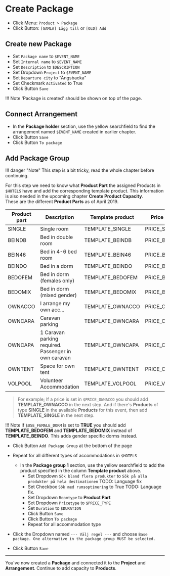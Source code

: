 # Create Package

* Click Menu: `Product > Package`
* Click Button: `[GAMLA] Lägg till` or `[OLD] Add`

## Create new Package

* Set `Package name` to `$EVENT_NAME`
* Set `Internal name` to `$EVENT_NAME`
* Set `Description` to `$DESCRIPTION`
* Set Dropdown `Project` to `$EVENT_NAME`
* Set `Departure city` to "Ängsbacka"
* Set Checkmark `Activated` to True
* Click Button `Save`

!!! Note
    'Package is created' should be shown on top of the page.

## Connect Arrangement
* In the **Package holder** section, use the yellow searchfield to find the arrangement named `$EVENT_NAME` created in earlier chapter. 
* Click Button `Save`
* Click Button `To package`

## Add Package Group
     
!!! danger "Note"
    This step is a bit tricky, read the whole chapter before continuing.

For this step we need to know what **Product Part** the assigned Products in `$HOTELS` have and add the corresponding template product. This information is also needed in the upcoming chapter **Create Product Capacity**.  
These are the different **Product Parts** as of April 2019.

| Product part | Description | Template product | Price column
| ---- | ----------------- | ---- | ----
| SINGLE | Single room | TEMPLATE_SINGLE | PRICE_SINGLE
| BEINDB | Bed in double room | TEMPLATE_BEINDB | PRICE_BEINDB
| BEIN46 | Bed in 4-6 bed room | TEMPLATE_BEIN46 | PRICE_BEIN46
| BEINDO | Bed in a dorm | TEMPLATE_BEINDO | PRICE_BEINDO
| BEDOFEM | Bed in dorm (females only) | TEMPLATE_BEDOFEM | PRICE_BEINDO
| BEDOMIX | Bed in dorm (mixed gender) | TEMPLATE_BEDOMIX | PRICE_BEINDO
| OWNACCO | I arrange my own acc... | TEMPLATE_OWNACCO | PRICE_OWNACCO
| OWNCARA | Caravan parking | TEMPLATE_OWNCARA | PRICE_OWNCARA
| OWNCAPA | 1 Caravan parking required. Passenger in own caravan | TEMPLATE_OWNCAPA | PRICE_OWNTENT
| OWNTENT | Space for own tent | TEMPLATE_OWNTENT | PRICE_OWNTENT
| VOLPOOL | Volunteer Accommodation | TEMPLATE_VOLPOOL | PRICE_VOLPOOL


> For example; If a price is set in `$PRICE_OWNACCO` you should add **TEMPLATE_OWNACCO** in the next step. And if there's **Products** of type **SINGLE** in the available **Products** for this event, then add **TEMPLATE_SINGLE** in the next step.  

!!! Note
    if `$USE_FEMALE_DORM` is set to **TRUE** you should add **TEMPLATE_BEDOFEM** and **TEMPLATE_BEDOMIX** instead of **TEMPLATE_BEINDO**. This adds gender specific dorms instead.

* Click Button `Add Package Group` at the bottom of the page
* Repeat for all different types of accommodations in `$HOTELS`
    - In the **Package group 1** section, use the yellow searchfield to add the product specified in the column **Template product** above.
        + Set Dropdown `Sök bland flera produkter` to `Sök på alla produkter på hela destinationen` TODO: Language fix
        + Set Checkbox `Sök med rumsoptimering` to True TODO: Language fix.
        + Set Dropdown `Roomtype` to **Product Part**
        + Set Dropdown `Pricetype` to `$PRICE_TYPE`
        + Set `Duration` to `$DURATION`
        + Click Button `Save`
        + Click Button `To package`
        + Repeat for all accommodation type

* Click the Dropdown named `--- Välj regel ---` and choose `Base package. One alternative in the package group MUST be selected.`
* Click Button `Save`

---


You've now created a **Package** and connected it to the **Project** and **Arrangement**. Continue to add capacity to **Products**.

